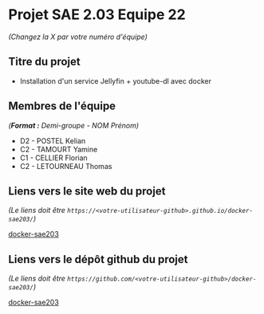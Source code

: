 # Projet SAE 2.03 Equipe 22
_(Changez la X par votre numéro d'équipe)_

## Titre du projet

- Installation d'un service Jellyfin + youtube-dl avec docker

## Membres de l'équipe
_(**Format :** Demi-groupe - NOM Prénom)_

- D2 - POSTEL Kelian
- C2 - TAMOURT Yamine
- C1 - CELLIER Florian
- C2 - LETOURNEAU Thomas

## Liens vers le site web du projet
_(Le liens doit être ```https://<votre-utilisateur-github>.github.io/docker-sae203/```)_

[docker-sae203](https://yaminetamourt.github.io/docker-sae203/)

## Liens vers le dépôt github du projet
_(Le liens doit être ```https://github.com/<votre-utilisateur-github>/docker-sae203/```)_

[docker-sae203](https://github.com/YamineTamourt/docker-sae203)
